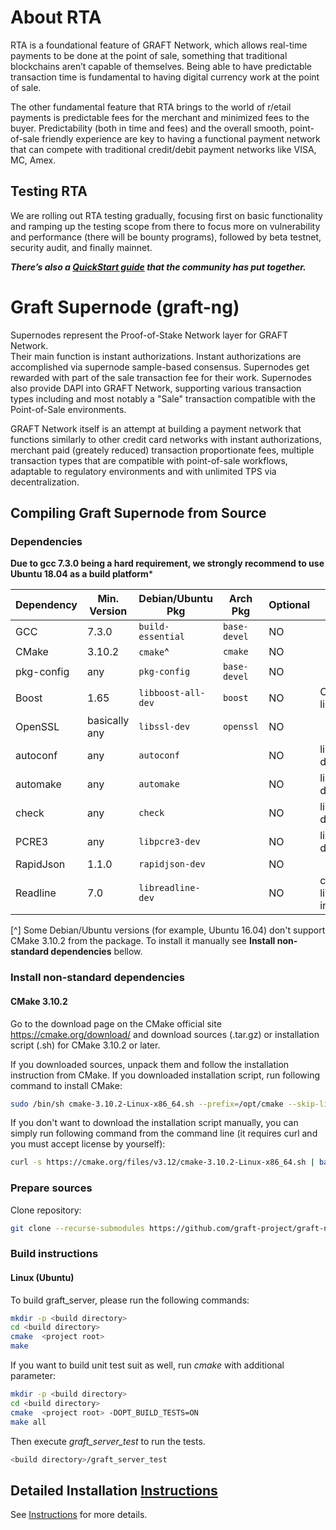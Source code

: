 # About RTA

RTA is a foundational feature of GRAFT Network, which allows real-time payments to be done at the point of sale, something that traditional blockchains aren’t capable of themselves. Being able to have predictable transaction time is fundamental to having digital currency work at the point of sale.

The other fundamental feature that RTA brings to the world of r/etail payments is predictable fees for the merchant and minimized fees to the buyer. Predictability (both in time and fees) and the overall smooth, point-of-sale friendly experience are key to having a functional payment network that can compete with traditional credit/debit payment networks like VISA, MC, Amex.

## Testing RTA

We are rolling out RTA testing gradually, focusing first on basic functionality and ramping up the testing scope from there to focus more on vulnerability and performance (there will be bounty programs), followed by beta testnet, security audit, and finally mainnet.

_**There’s also a [QuickStart guide](https://github.com/yidakee/docs/blob/master/Graft_Supernode_Testnet_Simple-step-by-step-setup-instructions-July2019.md) that the community has put together.**_


# Graft Supernode (graft-ng)

Supernodes represent the Proof-of-Stake Network layer for GRAFT Network.  
Their main function is instant authorizations.  Instant authorizations are accomplished via supernode sample-based consensus. Supernodes get rewarded with part of the sale transaction fee for their work.  Supernodes also provide DAPI into GRAFT Network, supporting various transaction types including and most notably a "Sale" transaction compatible with the Point-of-Sale environments. 

GRAFT Network itself is an attempt at building a payment network that functions similarly to other credit card networks with instant authorizations, merchant paid (greately reduced) transaction proportionate fees, multiple transaction types that are compatible with point-of-sale workflows, adaptable to regulatory environments and with unlimited TPS via decentralization.



## Compiling Graft Supernode from Source

### Dependencies

**Due to gcc 7.3.0 being a hard requirement, we strongly recommend to use Ubuntu 18.04 as a build platform***

| Dependency     | Min. Version  | Debian/Ubuntu Pkg  | Arch Pkg       | Optional | Purpose                |
| -------------- | ------------- | ------------------ | -------------- | -------- | ---------------------- |
| GCC            | 7.3.0         | `build-essential`  | `base-devel`   | NO       |                        |
| CMake          | 3.10.2        | `cmake`^           | `cmake`        | NO       |                        |
| pkg-config     | any           | `pkg-config`       | `base-devel`   | NO       |                        |
| Boost          | 1.65          | `libboost-all-dev` | `boost`        | NO       | C++ libraries          |
| OpenSSL        | basically any | `libssl-dev`       | `openssl`      | NO       |                        |
| autoconf       | any           | `autoconf`         |                | NO       | libr3 dependency       |
| automake       | any           | `automake`         |                | NO       | libr3 dependency       |
| check          | any           | `check`            |                | NO       | libr3 dependency       |
| PCRE3          | any           | `libpcre3-dev`     |                | NO       | libr3 dependency       |
| RapidJson      | 1.1.0         | `rapidjson-dev`    |                | NO       |                        |
| Readline       | 7.0           | `libreadline-dev`  |                | NO       | command line interface |

[^] Some Debian/Ubuntu versions (for example, Ubuntu 16.04) don't support CMake 3.10.2 from the package. To install it manually see **Install non-standard dependencies** bellow.

### Install non-standard dependencies

#### CMake 3.10.2
Go to the download page on the CMake official site https://cmake.org/download/ and download sources (.tar.gz) or installation script (.sh) for CMake 3.10.2 or later.

If you downloaded sources, unpack them and follow the installation instruction from CMake. If you downloaded installation script, run following command to install CMake:

```bash
sudo /bin/sh cmake-3.10.2-Linux-x86_64.sh --prefix=/opt/cmake --skip-license
```

If you don't want to download the installation script manually, you can simply run following command from the command line (it requires curl and you must accept license by yourself):

```bash
curl -s https://cmake.org/files/v3.12/cmake-3.10.2-Linux-x86_64.sh | bash -e
```

### Prepare sources

Clone repository:

```bash
git clone --recurse-submodules https://github.com/graft-project/graft-ng.git
```

### Build instructions

#### Linux (Ubuntu)

To build graft_server, please run the following commands:

```bash
mkdir -p <build directory>
cd <build directory>
cmake  <project root>
make
```

If you want to build unit test suit as well, run *cmake* with additional parameter:

```bash
mkdir -p <build directory>
cd <build directory>
cmake  <project root> -DOPT_BUILD_TESTS=ON
make all
```

Then execute *graft_server_test* to run the tests.

```bash
<build directory>/graft_server_test
```

## Detailed Installation [Instructions](https://github.com/graft-project/graft-ng/wiki/Instructions)
See [Instructions](https://github.com/graft-project/graft-ng/wiki/Instructions) for more details.
